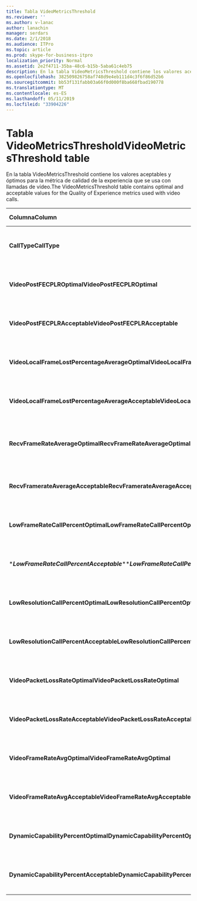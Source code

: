 ```yaml
---
title: Tabla VideoMetricsThreshold
ms.reviewer: ''
ms.author: v-lanac
author: lanachin
manager: serdars
ms.date: 2/1/2018
ms.audience: ITPro
ms.topic: article
ms.prod: skype-for-business-itpro
localization_priority: Normal
ms.assetid: 2e2f4711-35ba-48c6-b15b-5aba61c4eb75
description: En la tabla VideoMetricsThreshold contiene los valores aceptables y óptimos para la métrica de calidad de la experiencia que se usa con llamadas de vídeo.
ms.openlocfilehash: 382509826758af748d9e4eb111d4c3f6f86d52b6
ms.sourcegitcommit: bb53f131fabb03a66f0d000f8ba668fbad190778
ms.translationtype: MT
ms.contentlocale: es-ES
ms.lasthandoff: 05/11/2019
ms.locfileid: "33904226"
---
```

# <a name="videometricsthreshold-table"></a><span data-ttu-id="1fea7-103">Tabla VideoMetricsThreshold</span><span class="sxs-lookup"><span data-stu-id="1fea7-103">VideoMetricsThreshold table</span></span>
 
<span data-ttu-id="1fea7-104">En la tabla VideoMetricsThreshold contiene los valores aceptables y óptimos para la métrica de calidad de la experiencia que se usa con llamadas de vídeo.</span><span class="sxs-lookup"><span data-stu-id="1fea7-104">The VideoMetricsThreshold table contains optimal and acceptable values for the Quality of Experience metrics used with video calls.</span></span>
  

| <span data-ttu-id="1fea7-105">**Columna**</span><span class="sxs-lookup"><span data-stu-id="1fea7-105">**Column**</span></span>                                               | <span data-ttu-id="1fea7-106">**Tipo de datos**</span><span class="sxs-lookup"><span data-stu-id="1fea7-106">**Data Type**</span></span>       | <span data-ttu-id="1fea7-107">**Clave o índice**</span><span class="sxs-lookup"><span data-stu-id="1fea7-107">**Key/Index**</span></span>  | <span data-ttu-id="1fea7-108">**Detalles**</span><span class="sxs-lookup"><span data-stu-id="1fea7-108">**Details**</span></span>                          |
|:---------------------------------------------------------|:--------------------|:---------------|:-------------------------------------|
| <span data-ttu-id="1fea7-109">**CallType**</span><span class="sxs-lookup"><span data-stu-id="1fea7-109">**CallType**</span></span> <br/>                                       | <span data-ttu-id="1fea7-110">int</span><span class="sxs-lookup"><span data-stu-id="1fea7-110">int</span></span>  <br/>          | <span data-ttu-id="1fea7-111">Primary</span><span class="sxs-lookup"><span data-stu-id="1fea7-111">Primary</span></span>  <br/> | <span data-ttu-id="1fea7-112">Tipo de llamada que se realizó.</span><span class="sxs-lookup"><span data-stu-id="1fea7-112">Type of call that was placed.</span></span>  <br/> |
| <span data-ttu-id="1fea7-113">**VideoPostFECPLROptimal**</span><span class="sxs-lookup"><span data-stu-id="1fea7-113">**VideoPostFECPLROptimal**</span></span> <br/>                         | <span data-ttu-id="1fea7-114">decimal(5,2)</span><span class="sxs-lookup"><span data-stu-id="1fea7-114">decimal(5,2)</span></span>  <br/> |                | <span data-ttu-id="1fea7-115">El valor predeterminado es 0,05.</span><span class="sxs-lookup"><span data-stu-id="1fea7-115">The default value is 0.05.</span></span>  <br/>    |
| <span data-ttu-id="1fea7-116">**VideoPostFECPLRAcceptable**</span><span class="sxs-lookup"><span data-stu-id="1fea7-116">**VideoPostFECPLRAcceptable**</span></span> <br/>                      | <span data-ttu-id="1fea7-117">decimal(5,2)</span><span class="sxs-lookup"><span data-stu-id="1fea7-117">decimal(5,2)</span></span>  <br/> |                | <span data-ttu-id="1fea7-118">El valor predeterminado es 0,10.</span><span class="sxs-lookup"><span data-stu-id="1fea7-118">The default value is 0.10.</span></span>  <br/>    |
| <span data-ttu-id="1fea7-119">**VideoLocalFrameLostPercentageAverageOptimal**</span><span class="sxs-lookup"><span data-stu-id="1fea7-119">**VideoLocalFrameLostPercentageAverageOptimal**</span></span> <br/>    | <span data-ttu-id="1fea7-120">decimal(5,2)</span><span class="sxs-lookup"><span data-stu-id="1fea7-120">decimal(5,2)</span></span>  <br/> |                | <span data-ttu-id="1fea7-121">El valor predeterminado es 5.0.</span><span class="sxs-lookup"><span data-stu-id="1fea7-121">The default value is 5.0.</span></span>  <br/>     |
| <span data-ttu-id="1fea7-122">**VideoLocalFrameLostPercentageAverageAcceptable**</span><span class="sxs-lookup"><span data-stu-id="1fea7-122">**VideoLocalFrameLostPercentageAverageAcceptable**</span></span> <br/> | <span data-ttu-id="1fea7-123">decimal(5,2)</span><span class="sxs-lookup"><span data-stu-id="1fea7-123">decimal(5,2)</span></span>  <br/> |                | <span data-ttu-id="1fea7-124">El valor predeterminado es 10,0.</span><span class="sxs-lookup"><span data-stu-id="1fea7-124">The default value is 10.0.</span></span>  <br/>    |
| <span data-ttu-id="1fea7-125">**RecvFrameRateAverageOptimal**</span><span class="sxs-lookup"><span data-stu-id="1fea7-125">**RecvFrameRateAverageOptimal**</span></span> <br/>                    | <span data-ttu-id="1fea7-126">decimal(9,4)</span><span class="sxs-lookup"><span data-stu-id="1fea7-126">decimal(9,4)</span></span>  <br/> |                | <span data-ttu-id="1fea7-127">El valor predeterminado es 12,0000.</span><span class="sxs-lookup"><span data-stu-id="1fea7-127">The default value is 12.0000.</span></span>  <br/> |
| <span data-ttu-id="1fea7-128">**RecvFramerateAverageAcceptable**</span><span class="sxs-lookup"><span data-stu-id="1fea7-128">**RecvFramerateAverageAcceptable**</span></span> <br/>                 | <span data-ttu-id="1fea7-129">decimal(9,4)</span><span class="sxs-lookup"><span data-stu-id="1fea7-129">decimal(9,4)</span></span>  <br/> |                | <span data-ttu-id="1fea7-130">El valor predeterminado es 7,0000.</span><span class="sxs-lookup"><span data-stu-id="1fea7-130">The default value is 7.0000.</span></span>  <br/>  |
| <span data-ttu-id="1fea7-131">**LowFrameRateCallPercentOptimal**</span><span class="sxs-lookup"><span data-stu-id="1fea7-131">**LowFrameRateCallPercentOptimal**</span></span> <br/>                 | <span data-ttu-id="1fea7-132">decimal(5,2)</span><span class="sxs-lookup"><span data-stu-id="1fea7-132">decimal(5,2)</span></span>  <br/> |                | <span data-ttu-id="1fea7-133">El valor predeterminado es 5.0.</span><span class="sxs-lookup"><span data-stu-id="1fea7-133">The default value is 5.0.</span></span>  <br/>     |
| <span data-ttu-id="1fea7-134">\****LowFrameRateCallPercentAcceptable***\*</span><span class="sxs-lookup"><span data-stu-id="1fea7-134">\****LowFrameRateCallPercentAcceptable***\*</span></span> <br/>        | <span data-ttu-id="1fea7-135">decimal(5,2)</span><span class="sxs-lookup"><span data-stu-id="1fea7-135">decimal(5,2)</span></span>  <br/> |                | <span data-ttu-id="1fea7-136">El valor predeterminado es 10,0 /</span><span class="sxs-lookup"><span data-stu-id="1fea7-136">The default value is 10.0/</span></span>  <br/>    |
| <span data-ttu-id="1fea7-137">**LowResolutionCallPercentOptimal**</span><span class="sxs-lookup"><span data-stu-id="1fea7-137">**LowResolutionCallPercentOptimal**</span></span> <br/>                | <span data-ttu-id="1fea7-138">decimal(5,2)</span><span class="sxs-lookup"><span data-stu-id="1fea7-138">decimal(5,2)</span></span>  <br/> |                | <span data-ttu-id="1fea7-139">El valor predeterminado es 5.0.</span><span class="sxs-lookup"><span data-stu-id="1fea7-139">The default value is 5.0.</span></span>  <br/>     |
| <span data-ttu-id="1fea7-140">**LowResolutionCallPercentAcceptable**</span><span class="sxs-lookup"><span data-stu-id="1fea7-140">**LowResolutionCallPercentAcceptable**</span></span> <br/>             | <span data-ttu-id="1fea7-141">decimal(5,2)</span><span class="sxs-lookup"><span data-stu-id="1fea7-141">decimal(5,2)</span></span>  <br/> |                | <span data-ttu-id="1fea7-142">El valor predeterminado es 10,0.</span><span class="sxs-lookup"><span data-stu-id="1fea7-142">The default value is 10.0.</span></span>  <br/>    |
| <span data-ttu-id="1fea7-143">**VideoPacketLossRateOptimal**</span><span class="sxs-lookup"><span data-stu-id="1fea7-143">**VideoPacketLossRateOptimal**</span></span> <br/>                     | <span data-ttu-id="1fea7-144">foat</span><span class="sxs-lookup"><span data-stu-id="1fea7-144">foat</span></span>  <br/>         |                | <span data-ttu-id="1fea7-145">El valor predeterminado es 0,05.</span><span class="sxs-lookup"><span data-stu-id="1fea7-145">The default value is 0.05.</span></span>  <br/>    |
| <span data-ttu-id="1fea7-146">**VideoPacketLossRateAcceptable**</span><span class="sxs-lookup"><span data-stu-id="1fea7-146">**VideoPacketLossRateAcceptable**</span></span> <br/>                  | <span data-ttu-id="1fea7-147">float</span><span class="sxs-lookup"><span data-stu-id="1fea7-147">float</span></span>  <br/>        |                | <span data-ttu-id="1fea7-148">El valor predeterminado es 0,10.</span><span class="sxs-lookup"><span data-stu-id="1fea7-148">The default value is 0.10.</span></span>  <br/>    |
| <span data-ttu-id="1fea7-149">**VideoFrameRateAvgOptimal**</span><span class="sxs-lookup"><span data-stu-id="1fea7-149">**VideoFrameRateAvgOptimal**</span></span> <br/>                       | <span data-ttu-id="1fea7-150">float</span><span class="sxs-lookup"><span data-stu-id="1fea7-150">float</span></span>  <br/>        |                | <span data-ttu-id="1fea7-151">El valor predeterminado es 12.</span><span class="sxs-lookup"><span data-stu-id="1fea7-151">The default value is 12.</span></span>  <br/>      |
| <span data-ttu-id="1fea7-152">**VideoFrameRateAvgAcceptable**</span><span class="sxs-lookup"><span data-stu-id="1fea7-152">**VideoFrameRateAvgAcceptable**</span></span> <br/>                    | <span data-ttu-id="1fea7-153">float</span><span class="sxs-lookup"><span data-stu-id="1fea7-153">float</span></span>  <br/>        |                | <span data-ttu-id="1fea7-154">El valor predeterminado es 7.</span><span class="sxs-lookup"><span data-stu-id="1fea7-154">The default value is 7.</span></span>  <br/>       |
| <span data-ttu-id="1fea7-155">**DynamicCapabilityPercentOptimal**</span><span class="sxs-lookup"><span data-stu-id="1fea7-155">**DynamicCapabilityPercentOptimal**</span></span> <br/>                | <span data-ttu-id="1fea7-156">decimal(5,2)</span><span class="sxs-lookup"><span data-stu-id="1fea7-156">decimal(5,2)</span></span>  <br/> |                | <span data-ttu-id="1fea7-157">El valor predeterminado es 5,00.</span><span class="sxs-lookup"><span data-stu-id="1fea7-157">The default value is 5.00.</span></span>  <br/>    |
| <span data-ttu-id="1fea7-158">**DynamicCapabilityPercentAcceptable**</span><span class="sxs-lookup"><span data-stu-id="1fea7-158">**DynamicCapabilityPercentAcceptable**</span></span> <br/>             | <span data-ttu-id="1fea7-159">decimal(5,2)</span><span class="sxs-lookup"><span data-stu-id="1fea7-159">decimal(5,2)</span></span>  <br/> |                | <span data-ttu-id="1fea7-160">El valor predeterminado es 10,00.</span><span class="sxs-lookup"><span data-stu-id="1fea7-160">The default value is 10.00.</span></span>  <br/>   |

